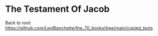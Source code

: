 #  The Testament Of Jacob

Back to root: https://github.com/LeoBlanchette/the_70_books/tree/main/copied_texts
